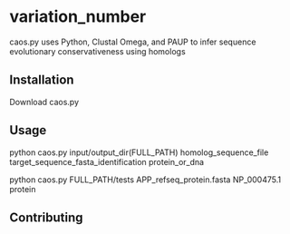 # variation_number

caos.py uses Python, Clustal Omega, and PAUP to infer sequence evolutionary conservativeness using homologs

## Installation

Download caos.py

## Usage

python caos.py input/output_dir(FULL_PATH) homolog_sequence_file target_sequence_fasta_identification protein_or_dna

python caos.py FULL_PATH/tests APP_refseq_protein.fasta NP_000475.1 protein

## Contributing

